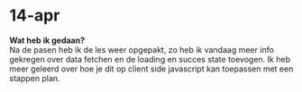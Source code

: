 # 14-apr
**Wat heb ik gedaan?**  
Na de pasen heb ik de les weer opgepakt, zo heb ik vandaag meer info gekregen over data fetchen en de loading en succes state toevogen. Ik heb meer geleerd over hoe je dit op client side javascript kan toepassen met een stappen plan.
